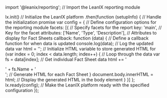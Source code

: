 import '@leanix/reporting'; // Import the LeanIX reporting module

lx.init() // Initialize the LeanIX platform
.then(function (setupInfo) { // Handle the initialization promise
  var config = { // Define configuration options for the reporting module
    facets: [{ // Specify facets for the report
      key: 'main', // Key for the facet
      attributes: ['Name', 'Type', 'Description'], // Attributes to display for Fact Sheets
      callback: function (data) { // Define a callback function for when data is updated
        console.log(data); // Log the updated data
        var html = ''; // Initialize HTML variable to store generated HTML
        for (var index = 0; index < data.length; index++) { // Loop through the data
          var fs = data[index]; // Get individual Fact Sheet data
          html += '<div>' + fs.Name + '</div>'; // Generate HTML for each Fact Sheet
        }
        document.body.innerHTML = html; // Display the generated HTML in the body element
      }
    }]
  };
  lx.ready(config); // Make the LeanIX platform ready with the specified configuration
});

